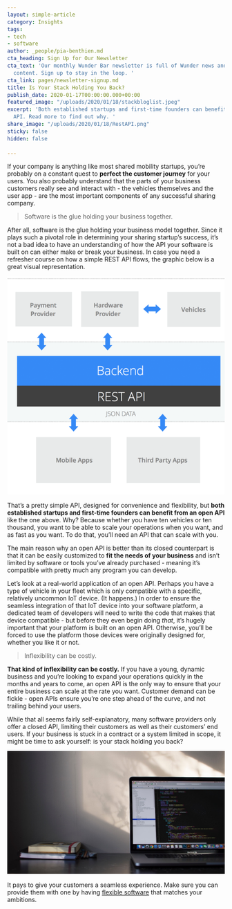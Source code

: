 ```yaml
---
layout: simple-article
category: Insights
tags:
- tech
- software
author: _people/pia-benthien.md
cta_heading: Sign Up for Our Newsletter
cta_text: 'Our monthly Wunder Bar newsletter is full of Wunder news and exciting mobility
  content. Sign up to stay in the loop. '
cta_link: pages/newsletter-signup.md
title: Is Your Stack Holding You Back?
publish_date: 2020-01-17T00:00:00.000+00:00
featured_image: "/uploads/2020/01/18/stackbloglist.jpeg"
excerpt: 'Both established startups and first-time founders can benefit from an open
  API. Read more to find out why. '
share_image: "/uploads/2020/01/18/RestAPI.png"
sticky: false
hidden: false

---
```

If your company is anything like most shared mobility startups, you’re probably on a constant quest to **perfect the customer journey** for your users. You also probably understand that the parts of your business customers really see and interact with - the vehicles themselves and the user app - are the most important components of any successful sharing company.

> Software is the glue holding your business together.

After all, software is the glue holding your business model together. Since it plays such a pivotal role in determining your sharing startup’s success, it’s not a bad idea to have an understanding of how the API your software is built on can either make or break your business. In case you need a refresher course on how a simple REST API flows, the graphic below is a great visual representation.

![A diagram of a simple rest API](/uploads/2020/01/16/RestAPI.png "Rest_API")

That’s a pretty simple API, designed for convenience and flexibility, but **both established startups and first-time founders can benefit from an open API** like the one above. Why? Because whether you have ten vehicles or ten thousand, you want to be able to scale your operations when you want, and as fast as you want. To do that, you’ll need an API that can scale with you.

The main reason why an open API is better than its closed counterpart is that it can be easily customized to **fit the needs of your business** and isn’t limited by software or tools you’ve already purchased - meaning it’s compatible with pretty much any program you can develop.

Let’s look at a real-world application of an open API. Perhaps you have a type of vehicle in your fleet which is only compatible with a specific, relatively uncommon IoT device. (It happens.) In order to ensure the seamless integration of that IoT device into your software platform, a dedicated team of developers will need to write the code that makes that device compatible - but before they even begin doing _that_, it’s hugely important that your platform is built on an open API. Otherwise, you’ll be forced to use the platform those devices were originally designed for, whether you like it or not.

> Inflexibility can be costly.

**That kind of inflexibility can be costly.** If you have a young, dynamic business and you’re looking to expand your operations quickly in the months and years to come, an open API is the only way to ensure that your entire business can scale at the rate you want. Customer demand can be fickle - open APIs ensure you’re one step ahead of the curve, and not trailing behind your users.

While that all seems fairly self-explanatory, many software providers only offer a closed API, limiting their customers as well as their customers’ end users. If your business is stuck in a contract or a system limited in scope, it might be time to ask yourself: is your stack holding you back?

![](/uploads/2020/01/18/stackblogbody.jpg)

It pays to give your customers a seamless experience. Make sure you can provide them with one by having [flexible software](https://www.wundermobility.com/) that matches your ambitions.